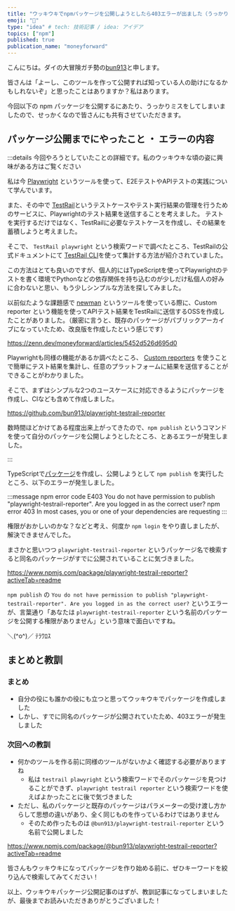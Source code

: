 ```yaml
---
title: "ウッキウキでnpmパッケージを公開しようとしたら403エラーが出ました（うっかり編）"
emoji: "📝"
type: "idea" # tech: 技術記事 / idea: アイデア
topics: ["npm"]
published: true
publication_name: "moneyforward"
---
```


こんにちは。ダイの大冒険ガチ勢の[bun913](https://x.com/bun7623514)と申します。

皆さんは「よーし、このツールを作って公開すれば知っている人の助けになるかもしれないぞ」と思ったことはありますか？私はあります。

今回以下の npm パッケージを公開するにあたり、うっかりミスをしてしまいましたので、せっかくなので皆さんにも共有させていただきます。

## パッケージ公開までにやったこと ・ エラーの内容

:::details 今回やろうとしていたことの詳細です。私のウッキウキな頃の姿に興味がある方はご覧ください

私は今 [Playwright](https://playwright.dev/) というツールを使って、E2EテストやAPIテストの実践について学んでいます。

また、その中で [TestRail](https://www.testrail.com/)というテストケースやテスト実行結果の管理を行うためのサービスに、Playwrightのテスト結果を送信することを考えました。
テストを実行するだけではなく、TestRailに必要なテストケースを作成し、その結果を蓄積しようと考えました。

そこで、 `TestRail playwright` という検索ワードで調べたところ、TestRailの公式ドキュメントにて [TestRail CLI](https://docs.testrail.techmatrix.jp/testrail/docs/801/test-automation/automation-frameworks/playwright/)を使って集計する方法が紹介されていました。

この方法はとても良いのですが、個人的にはTypeScriptを使ってPlaywrightのテストを書く環境でPythonなどの依存関係を持ち込むのが少しだけ私個人の好みに合わないと思い、もう少しシンプルな方法を探してみました。

以前似たような課題感で [newman](https://learning.postman.com/docs/collections/using-newman-cli/command-line-integration-with-newman/) というツールを使っている際に、Custom reporter という機能を使ってAPIテスト結果をTestRailに送信するOSSを作成したことがありました。（厳密に言うと、既存のパッケージがパブリックアーカイブになっていたため、改良版を作成したという感じです）

https://zenn.dev/moneyforward/articles/5452d526d695d0

Playwrightも同様の機能があるか調べたところ、 [Custom reporters](https://playwright.dev/docs/test-reporters#custom-reporters) を使うことで簡単にテスト結果を集計し、任意のプラットフォームに結果を送信することができることがわかりました。

そこで、まずはシンプルな2つのユースケースに対応できるようにパッケージを作成し、CIなども含めて作成しました。

https://github.com/bun913/playwright-testrail-reporter

数時間ほどかけてある程度出来上がってきたので、`npm publish` というコマンドを使って自分のパッケージを公開しようとしたところ、とあるエラーが発生しました。

:::

TypeScriptで[パッケージ](https://github.com/bun913/playwright-testrail-reporter)を作成し、公開しようとして `npm publish` を実行したところ、以下のエラーが発生しました。

:::message
npm error code E403
You do not have permission to publish "playwright-testrail-reporter". Are you logged in as the correct user?
npm error 403 In most cases, you or one of your dependencies are requesting
:::

権限がおかしいのかな？などと考え、何度か `npm login` をやり直しましたが、解決できませんでした。

まさかと思いつつ `playwright-testrail-reporter` というパッケージ名で検索すると同名のパッケージがすでに公開されていることに気づきました。

https://www.npmjs.com/package/playwright-testrail-reporter?activeTab=readme

`npm publish` の `You do not have permission to publish "playwright-testrail-reporter". Are you logged in as the correct user?` というエラーが、言葉通り「あなたは `playwright-testrail-reporter` という名前のパッケージを公開する権限がありません」という意味で面白いですね。

＼(^o^)／ ﾃﾗﾜﾛｽ

## まとめと教訓

### まとめ

- 自分の役にも誰かの役にも立つと思ってウッキウキでパッケージを作成しました
- しかし、すでに同名のパッケージが公開されていたため、403エラーが発生しました

### 次回への教訓

- 何かのツールを作る前に同様のツールがないかよく確認する必要がありますね
    - 私は `testrail plawyright` という検索ワードでそのパッケージを見つけることができず、`playwright testrail reporter` という検索ワードを使えばよかったことに後で気づきました
- ただし、私のパッケージと既存のパッケージはパラメーターの受け渡し方からして思想の違いがあり、全く同じものを作っているわけではありません
     - そのため作ったものは `@bun913/playwright-testrail-reporter` という名前で公開しました

https://www.npmjs.com/package/@bun913/playwright-testrail-reporter?activeTab=readme

皆さんもウッキウキになってパッケージを作り始める前に、ぜひキーワードを絞り込んで検索してみてください！

以上、ウッキウキパッケージ公開記事のはずが、教訓記事になってしまいましたが、最後までお読みいただきありがとうございました！

